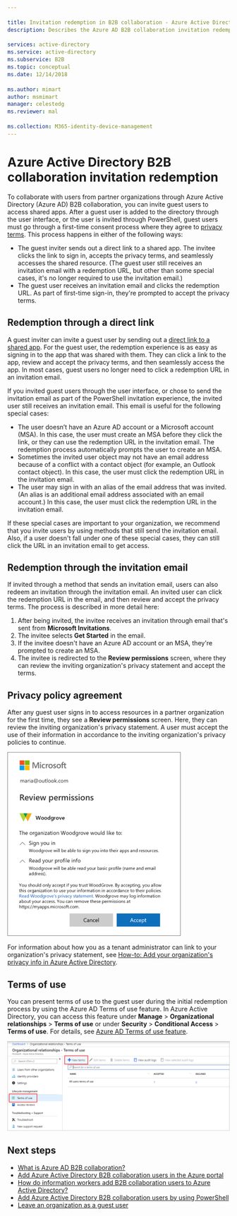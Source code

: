 ```yaml
---

title: Invitation redemption in B2B collaboration - Azure Active Directory | Microsoft Docs
description: Describes the Azure AD B2B collaboration invitation redemption experience for end users, including the agreement to privacy terms.

services: active-directory
ms.service: active-directory
ms.subservice: B2B
ms.topic: conceptual
ms.date: 12/14/2018

ms.author: mimart
author: msmimart
manager: celestedg
ms.reviewer: mal

ms.collection: M365-identity-device-management
---
```


# Azure Active Directory B2B collaboration invitation redemption

To collaborate with users from partner organizations through Azure Active Directory (Azure AD) B2B collaboration, you can invite guest users to access shared apps. After a guest user is added to the directory through the user interface, or the user is invited through PowerShell, guest users must go through a first-time consent process where they agree to [privacy terms](#privacy-policy-agreement). This process happens in either of the following ways:

- The guest inviter sends out a direct link to a shared app. The invitee clicks the link to sign in, accepts the privacy terms, and seamlessly accesses the shared resource. (The guest user still receives an invitation email with a redemption URL, but other than some special cases, it's no longer required to use the invitation email.)  
- The guest user receives an invitation email and clicks the redemption URL. As part of first-time sign-in, they're prompted to accept the privacy terms.

## Redemption through a direct link

A guest inviter can invite a guest user by sending out a [direct link to a shared app](../manage-apps/end-user-experiences.md#direct-sign-on-links). For the guest user, the redemption experience is as easy as signing in to the app that was shared with them. They can click a link to the app, review and accept the privacy terms, and then seamlessly access the app. In most cases, guest users no longer need to click a redemption URL in an invitation email.

If you invited guest users through the user interface, or chose to send the invitation email as part of the PowerShell invitation experience, the invited user still receives an invitation email. This email is useful for the following special cases:

- The user doesn’t have an Azure AD account or a Microsoft account (MSA). In this case, the user must create an MSA before they click the link, or they can use the redemption URL in the invitation email. The redemption process automatically prompts the user to create an MSA.
- Sometimes the invited user object may not have an email address because of a conflict with a contact object (for example, an Outlook contact object). In this case, the user must click the redemption URL in the invitation email.
- The user may sign in with an alias of the email address that was invited. (An alias is an additional email address associated with an email account.) In this case, the user must click the redemption URL in the invitation email.

If these special cases are important to your organization, we recommend that you invite users by using methods that still send the invitation email. Also, if a user doesn't fall under one of these special cases, they can still click the URL in an invitation email to get access.

## Redemption through the invitation email

If invited through a method that sends an invitation email, users can also redeem an invitation through the invitation email. An invited user can click the redemption URL in the email, and then review and accept the privacy terms. The process is described in more detail here:

1.	After being invited, the invitee receives an invitation through email that's sent from **Microsoft Invitations**.
2.	The invitee selects **Get Started** in the email.
3.	If the invitee doesn't have an Azure AD account or an MSA, they're prompted to create an MSA.
4.	The invitee is redirected to the **Review permissions** screen, where they can review the inviting organization's privacy statement and accept the terms.

## Privacy policy agreement

After any guest user signs in to access resources in a partner organization for the first time, they see a **Review permissions** screen. Here, they can review the inviting organization's privacy statement. A user must accept the use of their information in accordance to the inviting organization's privacy policies to continue.

![Screenshot showing user settings in Access Panel](media/redemption-experience/ConsentScreen.png) 

For information about how you as a tenant administrator can link to your organization's privacy statement, see [How-to: Add your organization's privacy info in Azure Active Directory](https://aka.ms/adprivacystatement).

## Terms of use

You can present terms of use to the guest user during the initial redemption process by using the Azure AD Terms of use feature. In Azure Active Directory, you can access this feature under **Manage** > **Organizational relationships** > **Terms of use** or under **Security** > **Conditional Access** > **Terms of use**. For details, see [Azure AD Terms of use feature](../conditional-access/terms-of-use.md).

![Screenshot showing new terms of use](media/redemption-experience/organizational-relationships-terms-of-use.png) 

## Next steps

- [What is Azure AD B2B collaboration?](what-is-b2b.md)
- [Add Azure Active Directory B2B collaboration users in the Azure portal](add-users-administrator.md)
- [How do information workers add B2B collaboration users to Azure Active Directory?](add-users-information-worker.md)
- [Add Azure Active Directory B2B collaboration users by using PowerShell](customize-invitation-api.md#powershell)
- [Leave an organization as a guest user](leave-the-organization.md)
